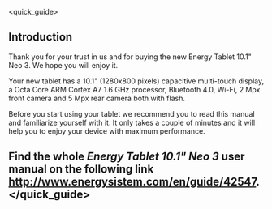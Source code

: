 <quick_guide> 
## Introduction

Thank you for your trust in us and for buying the new Energy Tablet 10.1" Neo 3. We hope you will enjoy it.

Your new tablet has a 10.1" (1280x800 pixels) capacitive multi-touch display, a Octa Core ARM Cortex A7 1.6 GHz processor, Bluetooth 4.0, Wi-Fi, 2 Mpx front camera and 5 Mpx rear camera both with flash.

Before you start using your tablet we recommend you to read this manual and familiarize yourself with it.  It only takes a couple of minutes and it will help you to enjoy your device with maximum performance.


## <unique> Find the whole *Energy Tablet 10.1" Neo 3* user manual on the following link   http://www.energysistem.com/en/guide/42547. </unique> </quick_guide>
